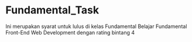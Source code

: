 # Fundamental_Task
Ini merupakan syarat untuk lulus di kelas Fundamental Belajar Fundamental Front-End Web Development dengan rating bintang 4
